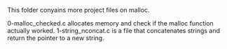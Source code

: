 This folder conyains more project files on malloc.



0-malloc_checked.c allocates memory and check if the malloc function actually worked.
1-string_nconcat.c  is a file that concatenates strings and return the pointer to a new string.

